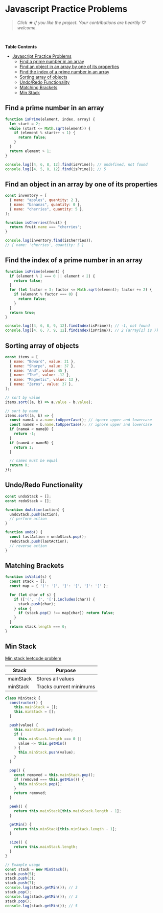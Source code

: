 # Javascript Practice Problems

> *Click &#9733; if you like the project. Your contributions are heartily ♡ welcome.*

<br/>

**Table Contents**
- [Javascript Practice Problems](#javascript-practice-problems)
  - [Find a prime number in an array](#find-a-prime-number-in-an-array)
  - [Find an object in an array by one of its properties](#find-an-object-in-an-array-by-one-of-its-properties)
  - [Find the index of a prime number in an array](#find-the-index-of-a-prime-number-in-an-array)
  - [Sorting array of objects](#sorting-array-of-objects)
  - [Undo/Redo Functionality](#undoredo-functionality)
  - [Matching Brackets](#matching-brackets)
  - [Min Stack](#min-stack)


## Find a prime number in an array

```js
function isPrime(element, index, array) {
  let start = 2;
  while (start <= Math.sqrt(element)) {
    if (element % start++ < 1) {
      return false;
    }
  }
  return element > 1;
}

console.log([4, 6, 8, 12].find(isPrime)); // undefined, not found
console.log([4, 5, 8, 12].find(isPrime)); // 5
```


## Find an object in an array by one of its properties

```js
const inventory = [
  { name: "apples", quantity: 2 },
  { name: "bananas", quantity: 0 },
  { name: "cherries", quantity: 5 },
];

function isCherries(fruit) {
  return fruit.name === "cherries";
}

console.log(inventory.find(isCherries));
// { name: 'cherries', quantity: 5 }
```

## Find the index of a prime number in an array

```js
function isPrime(element) {
  if (element % 2 === 0 || element < 2) {
    return false;
  }
  for (let factor = 3; factor <= Math.sqrt(element); factor += 2) {
    if (element % factor === 0) {
      return false;
    }
  }
  return true;
}

console.log([4, 6, 8, 9, 12].findIndex(isPrime)); // -1, not found
console.log([4, 6, 7, 9, 12].findIndex(isPrime)); // 2 (array[2] is 7)

```

## Sorting array of objects

```js
const items = [
  { name: "Edward", value: 21 },
  { name: "Sharpe", value: 37 },
  { name: "And", value: 45 },
  { name: "The", value: -12 },
  { name: "Magnetic", value: 13 },
  { name: "Zeros", value: 37 },
];

// sort by value
items.sort((a, b) => a.value - b.value);

// sort by name
items.sort((a, b) => {
  const nameA = a.name.toUpperCase(); // ignore upper and lowercase
  const nameB = b.name.toUpperCase(); // ignore upper and lowercase
  if (nameA < nameB) {
    return -1;
  }
  if (nameA > nameB) {
    return 1;
  }

  // names must be equal
  return 0;
});
```

## Undo/Redo Functionality

```js
const undoStack = [];
const redoStack = [];

function doAction(action) {
  undoStack.push(action);
  // perform action
}

function undo() {
  const lastAction = undoStack.pop();
  redoStack.push(lastAction);
  // reverse action
}
```

## Matching Brackets



```js
function isValid(s) {
  const stack = [];
  const map = { ')': '(', '}': '{', ']': '[' };

  for (let char of s) {
    if (['(', '{', '['].includes(char)) {
      stack.push(char);
    } else {
      if (stack.pop() !== map[char]) return false;
    }
  }
  return stack.length === 0;
}
```

## Min Stack

[Min stack leetcode problem](https://leetcode.com/problems/min-stack/description/)

| Stack |	Purpose|
|---|---|
|mainStack | Stores all values |
|minStack |	Tracks current minimums|

```js
class MinStack {
  constructor() {
    this.mainStack = [];
    this.minStack = [];
  }

  push(value) {
    this.mainStack.push(value);
    if (
      this.minStack.length === 0 ||
      value <= this.getMin()
    ) {
      this.minStack.push(value);
    }
  }

  pop() {
    const removed = this.mainStack.pop();
    if (removed === this.getMin()) {
      this.minStack.pop();
    }
    return removed;
  }

  peek() {
    return this.mainStack[this.mainStack.length - 1];
  }

  getMin() {
    return this.minStack[this.minStack.length - 1];
  }

  size() {
    return this.mainStack.length;
  }
}

// Example usage
const stack = new MinStack();
stack.push(5);
stack.push(3);
stack.push(7);
console.log(stack.getMin()); // 3
stack.pop();
console.log(stack.getMin()); // 3
stack.pop();
console.log(stack.getMin()); // 5

```
